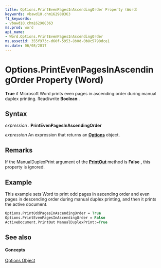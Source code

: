 ```yaml
---
title: Options.PrintEvenPagesInAscendingOrder Property (Word)
keywords: vbawd10.chm162988363
f1_keywords:
- vbawd10.chm162988363
ms.prod: word
api_name:
- Word.Options.PrintEvenPagesInAscendingOrder
ms.assetid: 355f973c-d60f-5953-8b0d-0b8c5798dce1
ms.date: 06/08/2017
---
```



# Options.PrintEvenPagesInAscendingOrder Property (Word)

 **True** if Microsoft Word prints even pages in ascending order during manual duplex printing. Read/write **Boolean** .


## Syntax

 _expression_ . **PrintEvenPagesInAscendingOrder**

 _expression_ An expression that returns an **[Options](options-object-word.md)** object.


## Remarks

If the ManualDuplexPrint argument of the **[PrintOut](application-printout-method-word.md)** method is **False** , this property is ignored.


## Example

This example sets Word to print odd pages in ascending order and even pages in descending order during manual duplex printing, and then it prints the active document.


```vb
Options.PrintOddPagesInAscendingOrder = True 
Options.PrintEvenPagesInAscendingOrder = False 
ActiveDocument.PrintOut ManualDuplexPrint:=True
```


## See also


#### Concepts


[Options Object](options-object-word.md)

